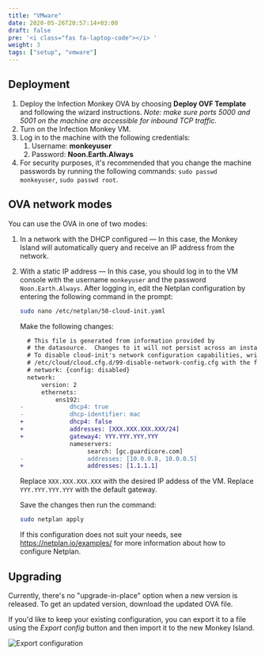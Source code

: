 ```yaml
---
title: "VMware"
date: 2020-05-26T20:57:14+03:00
draft: false
pre: '<i class="fas fa-laptop-code"></i> '
weight: 3
tags: ["setup", "vmware"]
---
```


## Deployment

1. Deploy the Infection Monkey OVA by choosing **Deploy OVF Template** and
   following the wizard instructions. *Note: make sure ports 5000 and 5001 on
   the machine are accessible for inbound TCP traffic.*
1. Turn on the Infection Monkey VM.
1. Log in to the machine with the following credentials:
   1. Username: **monkeyuser**
   1. Password: **Noon.Earth.Always**
1. For security purposes, it's recommended that you change the machine
   passwords by running the following commands: `sudo passwd monkeyuser`, `sudo
   passwd root`.

## OVA network modes

You can use the OVA in one of two modes:

1. In a network with the DHCP configured — In this case, the Monkey Island will
   automatically query and receive an IP address from the network.
1. With a static IP address — In this case, you should log in to the VM console
   with the username `monkeyuser` and the password `Noon.Earth.Always`. After logging
   in, edit the Netplan configuration by entering the following command in the
   prompt:

    ```sh
    sudo nano /etc/netplan/50-cloud-init.yaml
    ```

    Make the following changes:

    ```diff
      # This file is generated from information provided by
      # the datasource.  Changes to it will not persist across an instance.
      # To disable cloud-init's network configuration capabilities, write a file
      # /etc/cloud/cloud.cfg.d/99-disable-network-config.cfg with the following:
      # network: {config: disabled}
      network:
          version: 2
          ethernets:
              ens192:
    -             dhcp4: true
    -             dhcp-identifier: mac
    +             dhcp4: false
    +             addresses: [XXX.XXX.XXX.XXX/24]
    +             gateway4: YYY.YYY.YYY.YYY
                  nameservers:
                       search: [gc.guardicore.com]
    -                  addresses: [10.0.0.8, 10.0.0.5]
    +                  addresses: [1.1.1.1]
    ```

    Replace `XXX.XXX.XXX.XXX` with the desired IP addess of the VM. Replace
    `YYY.YYY.YYY.YYY` with the default gateway.

    Save the changes then run the command:

    ```sh
    sudo netplan apply
    ```

    If this configuration does not suit your needs, see
    https://netplan.io/examples/ for more information about how to configure
    Netplan.

## Upgrading

Currently, there's no "upgrade-in-place" option when a new version is released.
To get an updated version, download the updated OVA file.

If you'd like to keep your existing configuration, you can export it to a file
using the *Export config* button and then import it to the new Monkey Island.

![Export configuration](../../images/setup/export-configuration.png "Export configuration")
